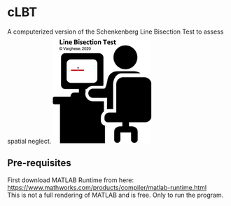 # cLBT

A computerized version of the Schenkenberg Line Bisection Test to assess spatial neglect.
![](images/lbt_img.png)

## Pre-requisites
First download MATLAB Runtime from here: https://www.mathworks.com/products/compiler/matlab-runtime.html <br>
This is not a full rendering of MATLAB and is free. Only to run the program.

